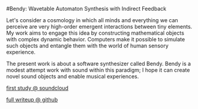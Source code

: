 #Bendy: Wavetable Automaton Synthesis with Indirect Feedback

Let's consider a cosmology in which all minds and everything we can perceive are very high-order emergent interactions between tiny elements. My work aims to engage this idea by constructing mathematical objects with complex dynamic behavior. Computers make it possible to simulate such objects and entangle them with the world of human sensory experience.

The present work is about a software synthesizer called Bendy. Bendy is a modest attempt work with sound within this paradigm; I hope it can create novel sound objects and enable musical experiences.

[first study @ soundcloud](https://soundcloud.com/victorshepardson/bendy-1)

[full writeup @ github](bendy.ipynb)
